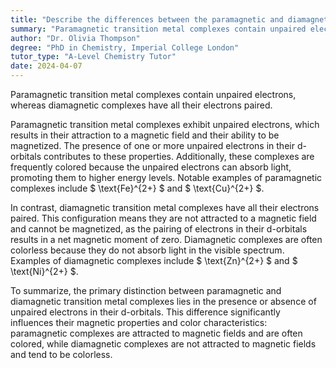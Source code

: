 ```yaml
---
title: "Describe the differences between the paramagnetic and diamagnetic transition metal complexes"
summary: "Paramagnetic transition metal complexes contain unpaired electrons, leading to magnetic properties, whereas diamagnetic complexes have all electrons paired, resulting in no magnetic response."
author: "Dr. Olivia Thompson"
degree: "PhD in Chemistry, Imperial College London"
tutor_type: "A-Level Chemistry Tutor"
date: 2024-04-07
---
```


Paramagnetic transition metal complexes contain unpaired electrons, whereas diamagnetic complexes have all their electrons paired.

Paramagnetic transition metal complexes exhibit unpaired electrons, which results in their attraction to a magnetic field and their ability to be magnetized. The presence of one or more unpaired electrons in their d-orbitals contributes to these properties. Additionally, these complexes are frequently colored because the unpaired electrons can absorb light, promoting them to higher energy levels. Notable examples of paramagnetic complexes include $ \text{Fe}^{2+} $ and $ \text{Cu}^{2+} $.

In contrast, diamagnetic transition metal complexes have all their electrons paired. This configuration means they are not attracted to a magnetic field and cannot be magnetized, as the pairing of electrons in their d-orbitals results in a net magnetic moment of zero. Diamagnetic complexes are often colorless because they do not absorb light in the visible spectrum. Examples of diamagnetic complexes include $ \text{Zn}^{2+} $ and $ \text{Ni}^{2+} $.

To summarize, the primary distinction between paramagnetic and diamagnetic transition metal complexes lies in the presence or absence of unpaired electrons in their d-orbitals. This difference significantly influences their magnetic properties and color characteristics: paramagnetic complexes are attracted to magnetic fields and are often colored, while diamagnetic complexes are not attracted to magnetic fields and tend to be colorless.
    